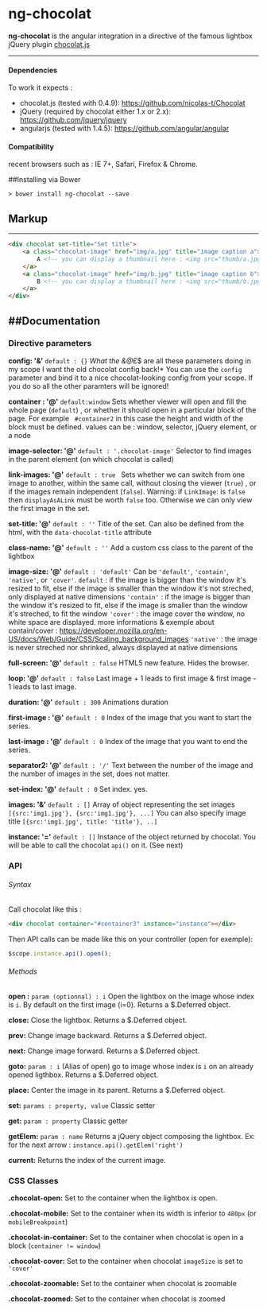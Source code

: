 # ng-chocolat

**ng-chocolat** is the angular integration in a directive of the famous lightbox jQuery plugin [chocolat.js](https://github.com/nicolas-t/Chocolat)

-----------

#### Dependencies

To work it expects :
- chocolat.js (tested with 0.4.9): https://github.com/nicolas-t/Chocolat
- jQuery (required by chocolat either 1.x or 2.x): https://github.com/jquery/jquery
- angularjs (tested with 1.4.5): https://github.com/angular/angular

#### Compatibility
recent browsers such as :
IE 7+, Safari, Firefox & Chrome.

##Installing via Bower
```
> bower install ng-chocolat --save
```

## Markup
-----------
```html
<div chocolat set-title="Set title">
    <a class="chocolat-image" href="img/a.jpg" title="image caption a">
        A <!-- you can display a thumbnail here : <img src="thumb/a.jpg" /> -->
    </a>
    <a class="chocolat-image" href="img/b.jpg" title="image caption b">
        B <!-- you can display a thumbnail here : <img src="thumb/b.jpg" /> -->
    </a>
</div>
```

##Documentation
-----------

### Directive parameters

**config: '&'**  `default : {}`
*What the &@*£$ are all these parameters doing in my scope I want the old chocolat config back!*
You can use the `config` parameter and bind it to a nice chocolat-looking config from your scope.
If you do so all the other paramters will be ignored!

**container : '@'** `default:window`
Sets whether viewer will open and fill the whole page (`default`)  , or whether it should open in a particular block of the page. For example ` #container2`  in this case the height and width of the block must be defined.
values can be : window, selector, jQuery element, or a node

**image-selector: '@'** `default : '.chocolat-image'`
Selector to find images in the parent element (on which chocolat is called)

**link-images: '@'**   `default : true `
Sets whether we can switch from one image to another, within the same call, without closing the viewer (`true`) , or if the images remain independent (`false`).
Warning: if `LinkImage`: is `false` then `displayAsALink` must be worth `false` too. Otherwise we can only view the first image in the set.

**set-title: '@'**  `default : ''`
Title of the set. Can also be defined from the html, with the `data-chocolat-title` attribute

**class-name: '@'**  `default : ''`
Add a custom css class to the parent of the lightbox

**image-size: '@'**  `default : 'default'`
Can be `'default'`, `'contain'`,  `'native'`, or `'cover'`.
`default` : if the image is bigger than the window it's resized to fit, else if the image is smaller than the window it's not streched, only displayed at native dimensions
`'contain'` :  if the image is bigger than the window it's resized to fit, else if the image is smaller than the window it's streched, to fit the window
`'cover'` :  the image cover the window, no white space are displayed.
more informations & exemple about contain/cover : https://developer.mozilla.org/en-US/docs/Web/Guide/CSS/Scaling_background_images
`'native'` :  the image is never streched nor shrinked, always displayed at native dimensions

**full-screen: '@'**  `default : false`
HTML5 new feature. Hides the browser.

**loop: '@'**  `default : false`
Last image + 1 leads to first image & first image - 1 leads to last image.

**duration: '@'**  `default : 300`
Animations duration

**first-image : '@'**  `default : 0`
Index of the image that you want to start the series.

**last-image : '@'**  `default : 0`
Index of the image that you want to end the series.

**separator2: '@'**  `default : '/'`
Text between the number of the image and the number of images in the set, does not matter.

**set-index: '@'**  `default : 0`
Set index. yes.

**images: '&'**  `default : []`
Array of object representing the set images `[{src:'img1.jpg'}, {src:'img1.jpg'}, ...]`
You can also specify image title `[{src:'img1.jpg', title: 'title'}, ..]`

**instance: '='**  `default : []`
Instance of the object returned by chocolat. You will be able to call the chocolat `api()` on it. (See next)


### API

###### Syntax
Call chocolat like this :
```html
<div chocolat container="#container3" instance="instance"></div>
```

Then API calls can be made like this on your controller (open for exemple):
```js
$scope.instance.api().open();
```

###### Methods
**open :**  `param (optionnal) : i`
Open the lightbox on the image whose index is `i`.
By default on the first image (i=0).
Returns a $.Deferred object.

**close:**
Close the lightbox.
Returns a $.Deferred object.

**prev:**
Change image backward.
Returns a $.Deferred object.

**next:**
Change image forward.
Returns a $.Deferred object.

**goto:**  `param : i`
(Alias of open)  go to image whose index is `i` on an already opened ligthbox.
Returns a $.Deferred object.

**place:**
Center the image in its parent.
Returns a $.Deferred object.

**set:**   `params : property, value`
Classic setter

**get:**   `param : property`
Classic getter

**getElem:**   `param : name`
Returns a jQuery object composing the lightbox.
Ex: for the next arrow  : `instance.api().getElem('right')`

**current:**
Returns the index of the current image.

### CSS Classes

**.chocolat-open:**
Set to the container when the lightbox is open.

**.chocolat-mobile:**
Set to the container when its width is inferior to `480px` (or `mobileBreakpoint`)

**.chocolat-in-container:**
Set to the container when chocolat is open in a block (`container != window`)

**.chocolat-cover:**
Set to the container when chocolat `imageSize` is set to `'cover'`

**.chocolat-zoomable:**
Set to the container when chocolat is zoomable

**.chocolat-zoomed:**
Set to the container when chocolat is zoomed
